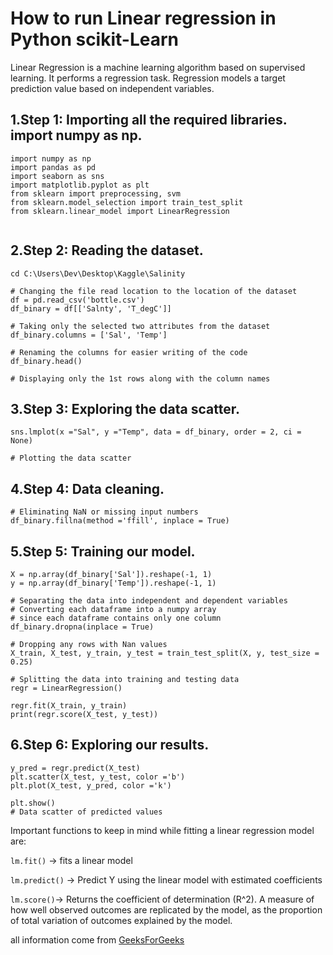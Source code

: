 # How to run Linear regression in Python scikit-Learn

Linear Regression is a machine learning algorithm based on supervised learning. It performs a regression task. Regression models a target prediction value based on independent variables.


## 1.Step 1: Importing all the required libraries. import numpy as np. 
```
import numpy as np
import pandas as pd
import seaborn as sns
import matplotlib.pyplot as plt
from sklearn import preprocessing, svm
from sklearn.model_selection import train_test_split
from sklearn.linear_model import LinearRegression


```
## 2.Step 2: Reading the dataset. 

```
cd C:\Users\Dev\Desktop\Kaggle\Salinity

# Changing the file read location to the location of the dataset
df = pd.read_csv('bottle.csv')
df_binary = df[['Salnty', 'T_degC']]

# Taking only the selected two attributes from the dataset
df_binary.columns = ['Sal', 'Temp']

# Renaming the columns for easier writing of the code
df_binary.head()

# Displaying only the 1st rows along with the column names

```
## 3.Step 3: Exploring the data scatter.

```
sns.lmplot(x ="Sal", y ="Temp", data = df_binary, order = 2, ci = None)

# Plotting the data scatter

```

## 4.Step 4: Data cleaning.
```
# Eliminating NaN or missing input numbers
df_binary.fillna(method ='ffill', inplace = True)

```
## 5.Step 5: Training our model.
```
X = np.array(df_binary['Sal']).reshape(-1, 1)
y = np.array(df_binary['Temp']).reshape(-1, 1)

# Separating the data into independent and dependent variables
# Converting each dataframe into a numpy array
# since each dataframe contains only one column
df_binary.dropna(inplace = True)

# Dropping any rows with Nan values
X_train, X_test, y_train, y_test = train_test_split(X, y, test_size = 0.25)

# Splitting the data into training and testing data
regr = LinearRegression()

regr.fit(X_train, y_train)
print(regr.score(X_test, y_test))

```
## 6.Step 6: Exploring our results.
```
y_pred = regr.predict(X_test)
plt.scatter(X_test, y_test, color ='b')
plt.plot(X_test, y_pred, color ='k')

plt.show()
# Data scatter of predicted values

```

Important functions to keep in mind while fitting a linear regression model are:

`lm.fit()` -> fits a linear model

`lm.predict()` -> Predict Y using the linear model with estimated coefficients

`lm.score()`-> Returns the coefficient of determination (R^2). A measure of how well observed outcomes are replicated by the model, as the proportion of total variation of outcomes explained by the model.


all information come from [GeeksForGeeks](https://www.geeksforgeeks.org/python-linear-regression-using-sklearn/)